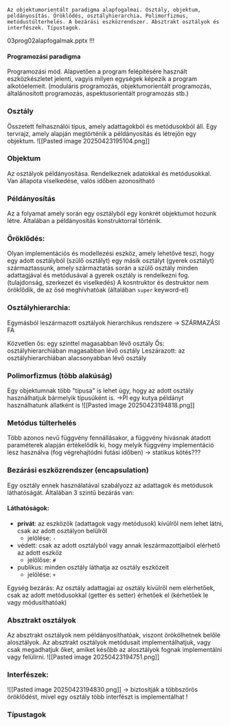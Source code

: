 ```
Az objektumorientált paradigma alapfogalmai. Osztály, objektum, példányosítás. Öröklődés, osztályhierarchia. Polimorfizmus, metódustúlterhelés. A bezárási eszközrendszer. Absztrakt osztályok és interfészek. Típustagok.
```

03prog02alapfogalmak.pptx !!!
#### Programozási paradigma
Programozási mód. Alapvetően a program felépítésére használt eszközkészletet jelenti, vagyis milyen egységek képezik a program alkotóelemeit. (moduláris programozás, objektumorientált programozás, általánosított programozás, aspektusorientált programozás stb.)

### **Osztály**
Összetett felhasználói típus, amely adattagokból és metódusokból áll.
Egy tervrajz, amely alapján megtörténik a példányosítás és létrejön egy objektum.
![[Pasted image 20250423195104.png]]
### **Objektum**
Az osztályok példányosítása. Rendelkeznek adatokkal és metódusokkal.
Van állapota viselkedése, valós időben azonosítható

### **Példányosítás**
Az a folyamat amely során egy osztályból egy konkrét objektumot hozunk létre.
Általában a példányosítás konstruktorral történik.

### **Öröklődés**:
Olyan implementációs és modellezési eszköz, amely lehetővé teszi, hogy egy adott osztályból (szülő osztályt) egy másik osztályt (gyerek osztályt) származtassunk, amely származtatás során a szülő osztály minden adattagjával és metódusával a gyerek osztály is rendelkezni fog. (tulajdonság, szerkezet és viselkedés)
A kosntruktor és destruktor nem öröklődik, de az ősé meghívhatóak (általában `super` keyword-el)
### **Osztályhierarchia**:
Egymásból leszármazott osztályok hierarchikus rendszere -> SZÁRMAZÁSI FA

Közvetlen ős: egy szinttel magasabban lévő osztály
Ős: osztályhierarchiában magasabban lévő osztály
Leszárazott: az osztályhierarchiában alacsonyabban lévő osztály

### **Polimorfizmus** (több alakúság)
Egy objektumnak több "típusa" is lehet úgy, hogy az adott osztály használhatjuk bármelyik típusúként is.
->Pl egy kutya példányt használhatunk állatként is
![[Pasted image 20250423194818.png]]

### **Metódus túlterhelés**
Több azonos nevű függvény fennállásakor, a függvény hívásnak átadott paraméterek alapján értékelődik ki, hogy melyik függvény implementáció lesz használva (fog végrehajtódni futási időben) -> statikus kötés???
### Bezárási eszközrendszer (encapsulation)
Egy osztály ennek használatával szabályozz az adattagok és metódusok láthatóságát. Általában 3 szintű bezárás van:
#### Láthatóságok:
- **privát**: az eszközök (adattagok vagy metódusok) kívülről nem lehet látni, csak az adott osztályon belülről
	- jelölése: `-`
- védett: csak az adott osztályból vagy annak leszármazottjaiból elérhető az adott eszköz
	- jelölőse: `#`
- publikus: minden osztály láthatja az osztály eszközeit
	- jelölése: `+`

Egység bezárás: 
Az osztály adattagjai az osztály kívülről nem elérhetőek, csak az adott metódusokkal (getter és setter) érhetőek el (kérhetőek le vagy módusíthatóak)

### Absztrakt osztályok
Az absztrakt osztályok nem példányosíthatóak, viszont örökölhetnek belőle alosztályok. Az absztrakt osztályok metódusait implementálhatjuk, vagy csak megadhatjuk őket, amiket később az alosztályok fognak implementálni vagy felülírni.
![[Pasted image 20250423194751.png]]
### Interfészek:
![[Pasted image 20250423194830.png]]
-> biztosítják a többszörös öröklődést, mivel egy osztály több interfészt is implementálhat !
### Típustagok
